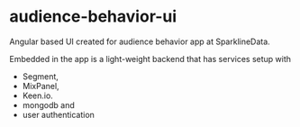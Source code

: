 # audience-behavior-ui
Angular based UI created for audience behavior app at SparklineData.  

Embedded in the app is a light-weight backend that has services setup with 
- Segment, 
- MixPanel, 
- Keen.io. 
- mongodb and 
- user authentication


